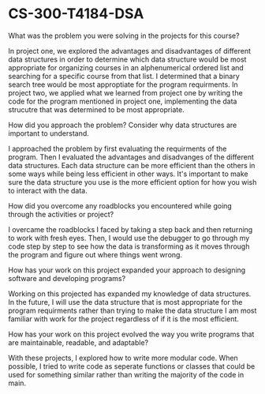 # CS-300-T4184-DSA

What was the problem you were solving in the projects for this course?

In project one, we explored the advantages and disadvantages of different data structures in order to determine which data structure would be most appropriate for organizing courses in an alphenumerical ordered list and searching for a specific course from that list. I determined that a binary search tree would be most approptiate for the program requirments. In project two, we applied what we learned from project one by writing the code for the program mentioned in project one, implementing the data strucutre that was determined to be most appropriate.

How did you approach the problem? Consider why data structures are important to understand.

I approached the problem by first evaluating the requirments of the program. Then I evaluated the advantages and disadvanges of the different data structures. Each data structure can be more efficient than the others in some ways while being less efficient in other ways. It's important to make sure the data structure you use is the more efficient option for how you wish to interact with the data.

How did you overcome any roadblocks you encountered while going through the activities or project?

I overcame the roadblocks I faced by taking a step back and then returning to work with fresh eyes. Then, I would use the debugger to go through my code step by step to see how the data is transforming as it moves through the program and figure out where things went wrong.


How has your work on this project expanded your approach to designing software and developing programs?

Working on this projected has expanded my knowledge of data structures. In the future, I will use the data structure that is most appropriate for the program requirments rather than trying to make the data structure I am most familiar with work for the project regardless of if it is the most efficient.


How has your work on this project evolved the way you write programs that are maintainable, readable, and adaptable?

With these projects, I explored how to write more modular code. When possible, I tried to write code as seperate functions or classes that could be used for something similar rather than writing the majority of the code in main.
